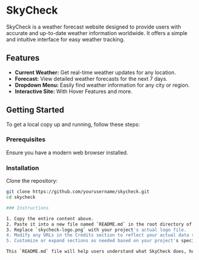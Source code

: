 # SkyCheck

SkyCheck is a weather forecast website designed to provide users with accurate and up-to-date weather information worldwide. It offers a simple and intuitive interface for easy weather tracking.

## Features

- **Current Weather:** Get real-time weather updates for any location.
- **Forecast:** View detailed weather forecasts for the next 7 days.
- **Dropdown Menu:** Easily find weather information for any city or region.
- **Interactive Site:** With Hover Features and more.


## Getting Started

To get a local copy up and running, follow these steps:

### Prerequisites

Ensure you have a modern web browser installed.

### Installation

Clone the repository:

```bash
git clone https://github.com/yourusername/skycheck.git
cd skycheck

### Instructions

1. Copy the entire content above.
2. Paste it into a new file named `README.md` in the root directory of your SkyCheck project.
3. Replace `skycheck-logo.png` with your project's actual logo file.
4. Modify any URLs in the Credits section to reflect your actual data sources.
5. Customize or expand sections as needed based on your project's specific features and requirements.

This `README.md` file will help users understand what SkyCheck does, how to install and use it, how to contribute, and where to find more information about the project.
